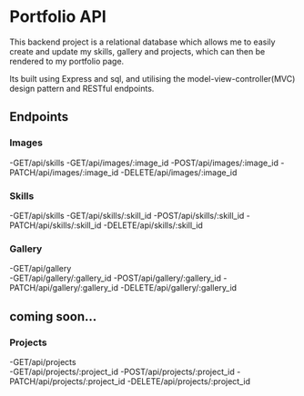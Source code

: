# **Portfolio API**

This backend project is a relational database which allows me to easily create and update my skills, gallery and projects, which can then be rendered to my portfolio page.

Its built using Express and sql, and utilising the model-view-controller(MVC) design pattern and RESTful endpoints.

## **Endpoints**

### Images
-GET/api/skills
-GET/api/images/:image_id
-POST/api/images/:image_id
-PATCH/api/images/:image_id
-DELETE/api/images/:image_id

### Skills
-GET/api/skills
-GET/api/skills/:skill_id
-POST/api/skills/:skill_id
-PATCH/api/skills/:skill_id
-DELETE/api/skills/:skill_id

### Gallery
-GET/api/gallery  
-GET/api/gallery/:gallery_id
-POST/api/gallery/:gallery_id
-PATCH/api/gallery/:gallery_id
-DELETE/api/gallery/:gallery_id

## coming soon...

### Projects
-GET/api/projects  
-GET/api/projects/:project_id
-POST/api/projects/:project_id
-PATCH/api/projects/:project_id
-DELETE/api/projects/:project_id
